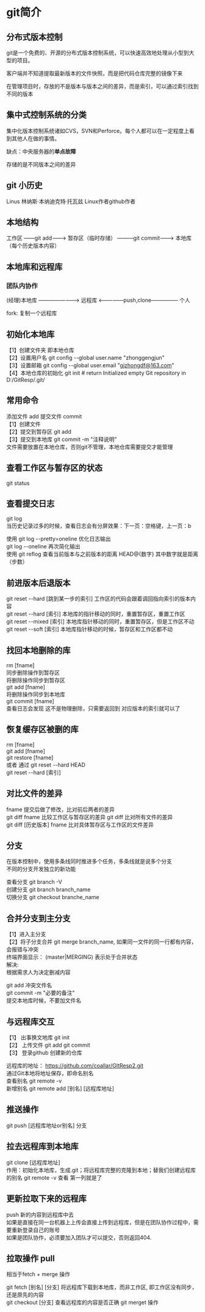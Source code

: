 # git简介

## 分布式版本控制
git是一个免费的、开源的分布式版本控制系统，可以快速高效地处理从小型到大型的项目。

客户端并不知道提取最新版本的文件快照，而是把代码仓库完整的镜像下来

在管理项目时，存放的不是版本与版本之间的差异，而是索引，可以通过索引找到不同的版本


## 集中式控制系统的分类
集中化版本控制系统诸如CVS，SVN和Perforce。每个人都可以在一定程度上看到其他人在做的事情。

缺点：中央服务器的**单点故障**

存储的是不同版本之间的差异

## git 小历史
Linus 林纳斯·本纳迪克特·托瓦兹  Linux作者github作者

## 本地结构

    
工作区 ——git add———>  暂存区（临时存储） ———git commit———> 本地库（每个历史版本内容）


## 本地库和远程库
### 团队内协作

(经理)本地库 ————————> 远程库 <—————push,clone————— 个人

fork: 复制一个远程库

## 初始化本地库

【1】创建文件夹  即本地仓库  
【2】设置用户名       git config --global user.name "zhonggengjun"   
【3】设置邮箱         git config --global user.email "gjzhongdf@163.com"  
【4】本地仓库的初始化  git init  # return Initialized empty Git repository in D:/GitResp/.git/


## 常用命令
添加文件 add  提交文件 commit  
【1】创建文件  
【2】提交到暂存区  git add <filename>  
【3】提交到本地库  git commit -m "注释说明"  
文件需要放置在本地仓库，否则git不管理，本地仓库需要提交才能管理


## 查看工作区与暂存区的状态
git status

## 查看提交日志
 git log  
 当历史记录过多的时候，查看日志会有分屏效果：下一页：空格键，上一页：b  
 
 使用 git log --pretty=oneline 优化日志输出  
 git log --oneline  再次简化输出  
 使用  git reflog 查看当前版本与之前版本的距离 HEAD@{数字} 其中数字就是距离（步数）  
 

 ## 前进版本后退版本
 git reset --hard [跳到某一步的索引] 工作区的代码会跟着调回指向索引的版本内容  
 git reset --hard [索引]            本地库的指针移动的同时，重置暂存区，重置工作区  
 git reset --mixed [索引]           本地库指针移动的同时，重置暂存区，但是工作区不动  
 git reset --soft [索引]            本地库指针移动的时候，暂存区和工作区都不动  


 ## 找回本地删除的库
 rm  [fname]  
 同步删除操作到暂存区  
 将删除操作同步到暂存区  
 git add [fname]  
 将删除操作同步到本地库  
 git commit [fname]  
 查看日志会发现 这不是物理删除，只需要返回到 对应版本的索引就可以了

## 恢复缓存区被删的库
rm [fname]  
git add [fname]  
git restore [fname]   
或者 通过  git reset --hard HEAD  
git reset --hard [索引]  


## 对比文件的差异
fname 提交后做了修改，比对前后两者的差异  
git diff fname      比较工作区与暂存区的差异  git diff 比对所有文件的差异  
git diff [历史版本]  fname 比对具体暂存区与工作区的文件差异 

## 分支
在版本控制中，使用多条线同时推进多个任务，多条线就是说多个分支  
不同的分支开发独立的新功能  

查看分支 git branch -V  
创建分支 git branch branch_name  
切换分支 git checkout branche_name

## 合并分支到主分支
【1】进入主分支  
【2】将子分支合并  git merge branch_name, 如果同一文件的同一行都有内容，会报错与冲突  
终端界面显示： (master|MERGING)  表示处于合并状态  
解决:  
根据需求人为决定删减内容 

git add 冲突文件名  
git commit -m "必要的备注"  
提交本地库时候，不要加文件名


## 与远程库交互
【1】 出事换文地库 git init  
【2】 上传文件 git add git commit   
【3】 登录github 创建新的仓库

远程库的地址： https://github.com/coallar/GItResp2.git  
通过Git本地将地址保存，即命名别名  
查看别名 git remote -v  
新增别名 git remote add [别名] [远程库地址]  

## 推送操作
git push [远程库地址or别名]  分支  

## 拉去远程库到本地库  
git clone [远程库地址]  
作用：初始化本地库，生成.git；将远程库完整的克隆到本地；替我们创建远程库的别名 git remote -v 查看 第一列就是了  

## 更新拉取下来的远程库 
push 新的内容到远程库中去  
如果是直接在同一台机器上上传会直接上传到远程库，但是在团队协作过程中，需要重新登录自己的账号  
如果是团队协作，必须要加入团队才可以提交，否则返回404.  

## 拉取操作 pull
相当于fetch + merge 操作

git fetch [别名] [分支]  将远程库下载到本地库，而非工作区, 即工作区没有同步，还是原先的内容  
git checkout [分支]  查看远程库的内容是否正确 
git merget 操作  
 

